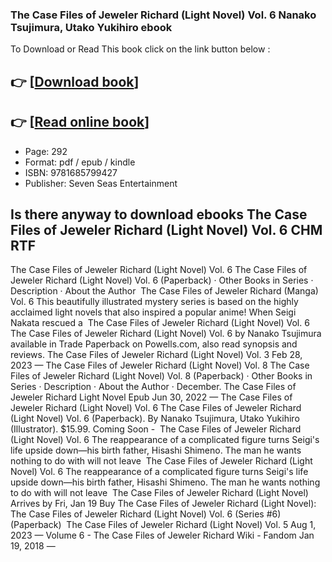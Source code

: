 ### The Case Files of Jeweler Richard (Light Novel) Vol. 6 Nanako Tsujimura, Utako Yukihiro ebook

To Download or Read This book click on the link button below :

## 👉  [**[Download book](http://get-pdfs.com/download.php?group=book&from=github.com&id=696273&lnk=1079 "Download book")**]

## 👉  [**[Read online book](http://get-pdfs.com/download.php?group=book&from=github.com&id=696273&lnk=1079 "Read online book")**]


* Page: 292
* Format: pdf / epub / kindle
* ISBN: 9781685799427
* Publisher: Seven Seas Entertainment



## Is there anyway to download ebooks The Case Files of Jeweler Richard (Light Novel) Vol. 6 CHM RTF



 The Case Files of Jeweler Richard (Light Novel) Vol. 6 The Case Files of Jeweler Richard (Light Novel) Vol. 6 (Paperback) · Other Books in Series · Description · About the Author 
 The Case Files of Jeweler Richard (Manga) Vol. 6 This beautifully illustrated mystery series is based on the highly acclaimed light novels that also inspired a popular anime! When Seigi Nakata rescued a 
 The Case Files of Jeweler Richard (Light Novel) Vol. 6 The Case Files of Jeweler Richard (Light Novel) Vol. 6 by Nanako Tsujimura available in Trade Paperback on Powells.com, also read synopsis and reviews.
 The Case Files of Jeweler Richard (Light Novel) Vol. 3 Feb 28, 2023 —
 The Case Files of Jeweler Richard (Light Novel) Vol. 8 The Case Files of Jeweler Richard (Light Novel) Vol. 8 (Paperback) · Other Books in Series · Description · About the Author · December.
 The Case Files of Jeweler Richard Light Novel Epub Jun 30, 2022 —
 The Case Files of Jeweler Richard (Light Novel) Vol. 6 The Case Files of Jeweler Richard (Light Novel) Vol. 6 (Paperback). By Nanako Tsujimura, Utako Yukihiro (Illustrator). $15.99. Coming Soon - 
 The Case Files of Jeweler Richard (Light Novel) Vol. 6 The reappearance of a complicated figure turns Seigi&#039;s life upside down—his birth father, Hisashi Shimeno. The man he wants nothing to do with will not leave 
 The Case Files of Jeweler Richard (Light Novel) Vol. 6 The reappearance of a complicated figure turns Seigi&#039;s life upside down—his birth father, Hisashi Shimeno. The man he wants nothing to do with will not leave 
 The Case Files of Jeweler Richard (Light Novel) Arrives by Fri, Jan 19 Buy The Case Files of Jeweler Richard (Light Novel): The Case Files of Jeweler Richard (Light Novel) Vol. 6 (Series #6) (Paperback) 
 The Case Files of Jeweler Richard (Light Novel) Vol. 5 Aug 1, 2023 —
 Volume 6 - The Case Files of Jeweler Richard Wiki - Fandom Jan 19, 2018 —





